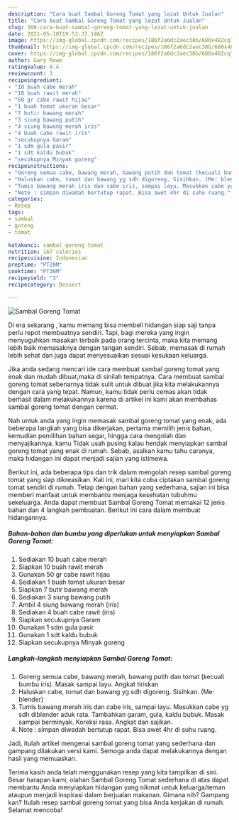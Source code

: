 ```yaml
---
description: "Cara buat Sambal Goreng Tomat yang lezat Untuk Jualan"
title: "Cara buat Sambal Goreng Tomat yang lezat Untuk Jualan"
slug: 388-cara-buat-sambal-goreng-tomat-yang-lezat-untuk-jualan
date: 2021-05-10T19:53:37.146Z
image: https://img-global.cpcdn.com/recipes/186f2a6dc2aec38b/680x482cq70/sambal-goreng-tomat-foto-resep-utama.jpg
thumbnail: https://img-global.cpcdn.com/recipes/186f2a6dc2aec38b/680x482cq70/sambal-goreng-tomat-foto-resep-utama.jpg
cover: https://img-global.cpcdn.com/recipes/186f2a6dc2aec38b/680x482cq70/sambal-goreng-tomat-foto-resep-utama.jpg
author: Gary Rowe
ratingvalue: 4.4
reviewcount: 3
recipeingredient:
- "10 buah cabe merah"
- "10 buah rawit merah"
- "50 gr cabe rawit hijau"
- "1 buah tomat ukuran besar"
- "7 butir bawang merah"
- "3 siung bawang putih"
- "4 siung bawang merah iris"
- "4 buah cabe rawit iris"
- "secukupnya Garam"
- "1 sdm gula pasir"
- "1 sdt kaldu bubuk"
- "secukupnya Minyak goreng"
recipeinstructions:
- "Goreng semua cabe, bawang merah, bawang putih dan tomat (kecuali bumbu iris). Masak sampai layu. Angkat tiriskan"
- "Haluskan cabe, tomat dan bawang yg sdh digoreng. Sisihkan. (Me: blender)"
- "Tumis bawang merah iris dan cabe iris, sampai layu. Masukkan cabe yg sdh diblender aduk rata. Tambahkan garam, gula, kaldu bubuk. Masak sampai berminyak. Koreksi rasa. Angkat dan sajikan."
- "Note : simpan diwadah bertutup rapat. Bisa awet 4hr di suhu ruang."
categories:
- Resep
tags:
- sambal
- goreng
- tomat

katakunci: sambal goreng tomat 
nutrition: 167 calories
recipecuisine: Indonesian
preptime: "PT20M"
cooktime: "PT30M"
recipeyield: "3"
recipecategory: Dessert

---
```



![Sambal Goreng Tomat](https://img-global.cpcdn.com/recipes/186f2a6dc2aec38b/680x482cq70/sambal-goreng-tomat-foto-resep-utama.jpg)

Di era  sekarang , kamu memang bisa membeli hidangan siap saji tanpa perlu repot membuatnya sendiri. Tapi, bagi mereka yang ingin menyuguhkan masakan terbaik pada orang tercinta, maka kita memang lebih baik memasaknya dengan tangan sendiri. Sebab, memasak di rumah lebih sehat dan juga dapat menyesuaikan sesuai kesukaan keluarga.

Jika anda sedang mencari ide cara membuat sambal goreng tomat yang enak dan mudah dibuat,maka di sinilah tempatnya. Cara membuat sambal goreng tomat  sebenarnya tidak sulit untuk dibuat jika kita melakukannya dengan cara yang tepat. Namun, kamu tidak perlu cemas akan tidak berhasil dalam melakukannya 
karena di artikel ini kami akan membahas sambal goreng tomat dengan cermat.  



Nah untuk anda yang ingin memasak sambal goreng tomat yang enak, ada beberapa langkah yang bisa dikerjakan, pertama memilih jenis bahan, kemudian pemilihan bahan segar, hingga cara mengolah dan menyajikannya. kamu Tidak usah pusing kalau hendak menyiapkan sambal goreng tomat yang enak di rumah. Sebab, asalkan kamu  tahu caranya, maka hidangan ini dapat menjadi sajian yang istimewa.

Berikut ini, ada beberapa tips dan trik dalam mengolah resep sambal goreng tomat yang siap dikreasikan. Kali ini, mari kita coba ciptakan sambal goreng tomat sendiri di rumah. Tetap dengan bahan yang sederhana, sajian ini bisa memberi manfaat untuk membantu menjaga kesehatan tubuhmu sekeluarga. Anda dapat membuat Sambal Goreng Tomat memakai 12 jenis bahan dan 4 langkah pembuatan. Berikut ini cara dalam membuat hidangannya.

<!--inarticleads1-->

##### Bahan-bahan dan bumbu yang diperlukan untuk menyiapkan Sambal Goreng Tomat:

1. Sediakan 10 buah cabe merah
1. Siapkan 10 buah rawit merah
1. Gunakan 50 gr cabe rawit hijau
1. Sediakan 1 buah tomat ukuran besar
1. Siapkan 7 butir bawang merah
1. Sediakan 3 siung bawang putih
1. Ambil 4 siung bawang merah (iris)
1. Sediakan 4 buah cabe rawit (iris)
1. Siapkan secukupnya Garam
1. Gunakan 1 sdm gula pasir
1. Gunakan 1 sdt kaldu bubuk
1. Siapkan secukupnya Minyak goreng




<!--inarticleads2-->

##### Langkah-langkah menyiapkan Sambal Goreng Tomat:

1. Goreng semua cabe, bawang merah, bawang putih dan tomat (kecuali bumbu iris). Masak sampai layu. Angkat tiriskan
1. Haluskan cabe, tomat dan bawang yg sdh digoreng. Sisihkan. (Me: blender)
1. Tumis bawang merah iris dan cabe iris, sampai layu. Masukkan cabe yg sdh diblender aduk rata. Tambahkan garam, gula, kaldu bubuk. Masak sampai berminyak. Koreksi rasa. Angkat dan sajikan.
1. Note : simpan diwadah bertutup rapat. Bisa awet 4hr di suhu ruang.




Jadi, itulah artikel mengenai  sambal goreng tomat  yang sederhana dan gampang dilakukan versi kami. Semoga anda dapat melakukannya dengan hasil yang memuaskan. 

Terima kasih anda telah menggunakan resep yang kita tampilkan di sini. Besar harapan kami, olahan  Sambal Goreng Tomat sederhana di atas dapat membantu Anda menyiapkan hidangan yang nikmat untuk keluarga/teman ataupun menjadi inspirasi dalam berjualan makanan. Gimana nih? Gampang kan? Itulah resep sambal goreng tomat yang bisa Anda kerjakan di rumah. Selamat mencoba!

